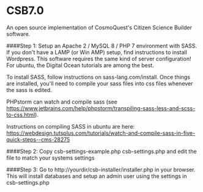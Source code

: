 # CSB7.0
An open source implementation of CosmoQuest's Citizen Science Builder software. 

####Step 1: Setup an Apache 2 / MySQL 8 / PHP 7 environment with SASS.
If you don't have a LAMP (or Win AMP) setup, find instructions to install 
Wordpress. This software requires the same kind of server configuration! 
For ubuntu, the Digital Ocean tutorials are among the best.

To install SASS, follow instructions on sass-lang.com/install. Once things
are installed, you'll need to compile your sass files into css files whenever
the sass is edited. 

PHPstorm can watch and compile sass (see https://www.jetbrains.com/help/phpstorm/transpiling-sass-less-and-scss-to-css.html).

Instructions on compiling SASS in ubuntu are here: https://webdesign.tutsplus.com/tutorials/watch-and-compile-sass-in-five-quick-steps--cms-28275

####Step 2: Copy csb-settings-example.php csb-settings.php and edit the file to match your systems settings

####Step 3: Go to http://yourdir/csb-installer/installer.php in your browser. 
  This will install databases and setup an admin user using the settings in csb-settings.php